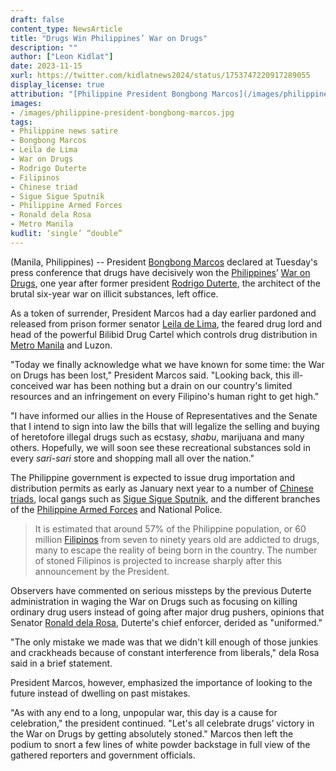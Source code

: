 ```yaml
---
draft: false
content_type: NewsArticle
title: "Drugs Win Philippines’ War on Drugs"
description: ""
author: ["Leon Kidlat"]
date: 2023-11-15
xurl: https://twitter.com/kidlatnews2024/status/1753747220917289055
display_license: true
attribution: "[Philippine President Bongbong Marcos](/images/philippine-president-bongbong-marcos.jpg) photo by Rey Baniquet for Presidential Communications Operations Office, [Wikimedia](https://commons.wikimedia.org/wiki/File:Bongbong_Marcos_inaugural_address_6.30.22_(4).jpg). Public Domain."
images: 
- /images/philippine-president-bongbong-marcos.jpg
tags:
- Philippine news satire
- Bongbong Marcos
- Leila de Lima
- War on Drugs
- Rodrigo Duterte
- Filipinos
- Chinese triad
- Sigue Sigue Sputnik
- Philippine Armed Forces
- Ronald dela Rosa
- Metro Manila
kudlit: ‘single’ “double”
---
```

(Manila, Philippines) -- President [Bongbong Marcos](/tags/bongbong-marcos/) declared at Tuesday's press conference that drugs have decisively won the [Philippines](/tags/philippines/)’ [War on Drugs](/tags/war-on-drugs/), one year after former president [Rodrigo Duterte](/tags/rodrigo-duterte/), the architect of the brutal six-year war on illicit substances, left office.

As a token of surrender, President Marcos had a day earlier pardoned and released from prison former senator [Leila de Lima](/tags/leila-de-lima/), the feared drug lord and head of the powerful Bilibid Drug Cartel which controls drug distribution in [Metro Manila](/tags/metro-manila/) and Luzon.

"Today we finally acknowledge what we have known for some time: the War on Drugs has been lost," President Marcos said. "Looking back, this ill-conceived war has been nothing but a drain on our country's limited resources and an infringement on every Filipino's human right to get high."

"I have informed our allies in the House of Representatives and the Senate that I intend to sign into law the bills that will legalize the selling and buying of heretofore illegal drugs such as ecstasy, *shabu*, marijuana and many others. Hopefully, we will soon see these recreational substances sold in every *sari-sari* store and shopping mall all over the nation."

The Philippine government is expected to issue drug importation and distribution permits as early as January next year to a number of [Chinese triads](/tags/chinese-triad/), local gangs such as [Sigue Sigue Sputnik](/tags/sigue-sigue-sputnik/), and the different branches of the [Philippine Armed Forces](/tags/philippine-armed-forces/) and National Police.

>It is estimated that around 57% of the Philippine population, or 60 million [Filipinos](/tags/filipinos/) from seven to ninety years old are addicted to drugs, many to escape the reality of being born in the country. The number of stoned Filipinos is projected to increase sharply after this announcement by the President.

Observers have commented on serious missteps by the previous Duterte administration in waging the War on Drugs such as focusing on killing ordinary drug users instead of going after major drug pushers, opinions that Senator [Ronald dela Rosa](/tags/ronald-dela-rosa/), Duterte's chief enforcer, derided as "uniformed."

"The only mistake we made was that we didn't kill enough of those junkies and crackheads because of constant interference from liberals," dela Rosa said in a brief statement.

President Marcos, however, emphasized the importance of looking to the future instead of dwelling on past mistakes. 

"As with any end to a long, unpopular war, this day is a cause for celebration," the president continued. "Let's all celebrate drugs’ victory in the War on Drugs by getting absolutely stoned." Marcos then left the podium to snort a few lines of white powder backstage in full view of the gathered reporters and government officials.